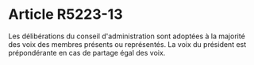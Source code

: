 # Article R5223-13

  
Les délibérations du conseil d'administration sont adoptées à la majorité des voix des membres présents ou représentés. La voix du président est prépondérante en cas de partage égal des voix.